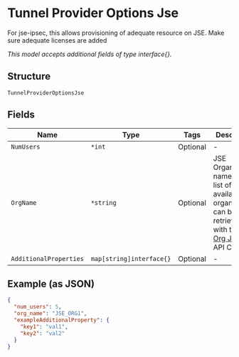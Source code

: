 
# Tunnel Provider Options Jse

For jse-ipsec, this allows provisioning of adequate resource on JSE. Make sure adequate licenses are added

*This model accepts additional fields of type interface{}.*

## Structure

`TunnelProviderOptionsJse`

## Fields

| Name | Type | Tags | Description |
|  --- | --- | --- | --- |
| `NumUsers` | `*int` | Optional | - |
| `OrgName` | `*string` | Optional | JSE Organization name. The list of available organizations can be retrieved with the [Get Org JSE Info](../../doc/controllers/orgs-jse.md#get-org-jse-info) API Call |
| `AdditionalProperties` | `map[string]interface{}` | Optional | - |

## Example (as JSON)

```json
{
  "num_users": 5,
  "org_name": "JSE_ORG1",
  "exampleAdditionalProperty": {
    "key1": "val1",
    "key2": "val2"
  }
}
```

